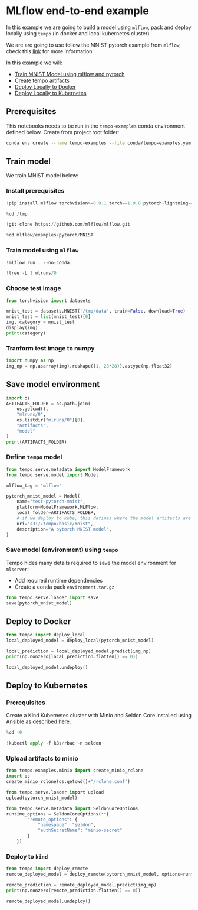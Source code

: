 # MLflow end-to-end example

In this example we are going to build a model using `mlflow`, pack and deploy locally using `tempo` (in docker and local kubernetes cluster).

We are are going to use follow the MNIST pytorch example from `mlflow`, check this [link](https://github.com/mlflow/mlflow/tree/master/examples/pytorch/MNIST) for more information.



In this example we will:
  * [Train MNIST Model using mlflow and pytorch](#Train-model)
  * [Create tempo artifacts](#Save-model-environment)
  * [Deploy Locally to Docker](#Deploy-to-Docker)
  * [Deploy Locally to Kubernetes](#Deploy-to-Kubernetes)

## Prerequisites

This notebooks needs to be run in the `tempo-examples` conda environment defined below. Create from project root folder:

```bash
conda env create --name tempo-examples --file conda/tempo-examples.yaml
```

## Train model

We train MNIST model below:

### Install prerequisites


```python
!pip install mlflow torchvision>=0.9.1 torch==1.9.0 pytorch-lightning==1.4.0
```


```python
%cd /tmp
```


```python
!git clone https://github.com/mlflow/mlflow.git
```


```python
%cd mlflow/examples/pytorch/MNIST
```

### Train model using `mlflow`


```python
!mlflow run . --no-conda
```


```python
!tree -L 1 mlruns/0
```

### Choose test image


```python
from torchvision import datasets

mnist_test = datasets.MNIST('/tmp/data', train=False, download=True)
mnist_test = list(mnist_test)[0]
img, category = mnist_test
display(img)
print(category)
```

### Tranform test image to numpy


```python
import numpy as np
img_np = np.asarray(img).reshape((1, 28*28)).astype(np.float32)
```

## Save model environment


```python
import os
ARTIFACTS_FOLDER = os.path.join(
    os.getcwd(),
    "mlruns/0",
    os.listdir("mlruns/0")[0],
    "artifacts",
    "model"
)
print(ARTIFACTS_FOLDER)
```

### Define `tempo` model


```python
from tempo.serve.metadata import ModelFramework
from tempo.serve.model import Model

mlflow_tag = "mlflow"

pytorch_mnist_model = Model(
    name="test-pytorch-mnist",
    platform=ModelFramework.MLFlow,
    local_folder=ARTIFACTS_FOLDER,
    # if we deploy to kube, this defines where the model artifacts are stored
    uri="s3://tempo/basic/mnist",
    description="A pytorch MNIST model",
)


```

### Save model (environment) using `tempo`

Tempo hides many details required to save the model environment for `mlserver`:
- Add required runtime dependencies
- Create a conda pack `environment.tar.gz`


```python
from tempo.serve.loader import save
save(pytorch_mnist_model)
```

## Deploy to Docker


```python
from tempo import deploy_local
local_deployed_model = deploy_local(pytorch_mnist_model)
```


```python
local_prediction = local_deployed_model.predict(img_np)
print(np.nonzero(local_prediction.flatten() == 0))
```


```python
local_deployed_model.undeploy()
```

## Deploy to Kubernetes

### Prerequisites
 
Create a Kind Kubernetes cluster with Minio and Seldon Core installed using Ansible as described [here](https://tempo.readthedocs.io/en/latest/overview/quickstart.html#kubernetes-cluster-with-seldon-core).


```python
%cd -0
```


```python
!kubectl apply -f k8s/rbac -n seldon
```

### Upload artifacts to minio


```python
from tempo.examples.minio import create_minio_rclone
import os
create_minio_rclone(os.getcwd()+"/rclone.conf")
```


```python
from tempo.serve.loader import upload
upload(pytorch_mnist_model)
```


```python
from tempo.serve.metadata import SeldonCoreOptions
runtime_options = SeldonCoreOptions(**{
        "remote_options": {
            "namespace": "seldon",
            "authSecretName": "minio-secret"
        }
    })
```

### Deploy to `kind`


```python
from tempo import deploy_remote
remote_deployed_model = deploy_remote(pytorch_mnist_model, options=runtime_options)
```


```python
remote_prediction = remote_deployed_model.predict(img_np)
print(np.nonzero(remote_prediction.flatten() == 0))
```


```python
remote_deployed_model.undeploy()
```


```python

```
